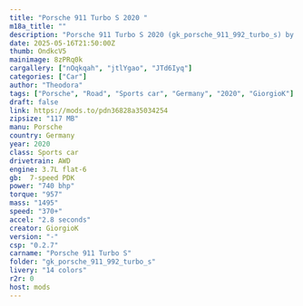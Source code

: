 ```yaml
---
title: "Porsche 911 Turbo S 2020 "
m18a_title: ""
description: "Porsche 911 Turbo S 2020 (gk_porsche_911_992_turbo_s) by GiorgioK"
date: 2025-05-16T21:50:00Z
thumb: OndkcV5
mainimage: 8zPRq0k
cargallery: ["nOqkqah", "jtlYgao", "JTd6Iyq"]
categories: ["Car"]
author: "Theodora"
tags: ["Porsche", "Road", "Sports car", "Germany", "2020", "GiorgioK"]
draft: false
link: https://mods.to/pdn36828a35034254
zipsize: "117 MB"
manu: Porsche
country: Germany
year: 2020
class: Sports car
drivetrain: AWD
engine: 3.7L flat-6
gb:  7-speed PDK
power: "740 bhp"
torque: "957"
mass: "1495"
speed: "370+"
accel: "2.8 seconds"
creator: GiorgioK
version: "-"
csp: "0.2.7"
carname: "Porsche 911 Turbo S"
folder: "gk_porsche_911_992_turbo_s"
livery: "14 colors"
r2r: 0
host: mods
---
```

